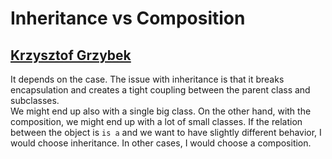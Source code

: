 # Inheritance vs Composition

## [Krzysztof Grzybek](https://github.com/krzysztof-grzybek)

It depends on the case. The issue with inheritance is that it breaks encapsulation and creates a tight coupling between the parent class and subclasses.<br/>
We might end up also with a single big class. On the other hand, with the composition, we might end up with a lot of small classes. If the relation between the object is `is a` and we want to have slightly different behavior, I would choose inheritance. In other cases, I would choose a composition.
